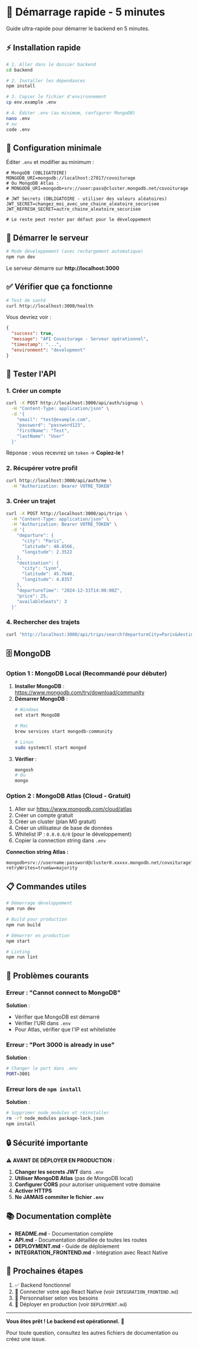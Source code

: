 # 🚀 Démarrage rapide - 5 minutes

Guide ultra-rapide pour démarrer le backend en 5 minutes.

## ⚡ Installation rapide

```bash
# 1. Aller dans le dossier backend
cd backend

# 2. Installer les dépendances
npm install

# 3. Copier le fichier d'environnement
cp env.example .env

# 4. Éditer .env (au minimum, configurer MongoDB)
nano .env
# ou
code .env
```

## 🔧 Configuration minimale

Éditer `.env` et modifier au minimum :

```env
# MongoDB (OBLIGATOIRE)
MONGODB_URI=mongodb://localhost:27017/covoiturage
# Ou MongoDB Atlas :
# MONGODB_URI=mongodb+srv://user:pass@cluster.mongodb.net/covoiturage

# JWT Secrets (OBLIGATOIRE - utiliser des valeurs aléatoires)
JWT_SECRET=changez_moi_avec_une_chaine_aleatoire_securisee
JWT_REFRESH_SECRET=autre_chaine_aleatoire_securisee

# Le reste peut rester par défaut pour le développement
```

## 🎯 Démarrer le serveur

```bash
# Mode développement (avec rechargement automatique)
npm run dev
```

Le serveur démarre sur **http://localhost:3000**

## ✅ Vérifier que ça fonctionne

```bash
# Test de santé
curl http://localhost:3000/health
```

Vous devriez voir :
```json
{
  "success": true,
  "message": "API Covoiturage - Serveur opérationnel",
  "timestamp": "...",
  "environment": "development"
}
```

## 🧪 Tester l'API

### 1. Créer un compte

```bash
curl -X POST http://localhost:3000/api/auth/signup \
  -H "Content-Type: application/json" \
  -d '{
    "email": "test@example.com",
    "password": "password123",
    "firstName": "Test",
    "lastName": "User"
  }'
```

Réponse : vous recevrez un `token` → **Copiez-le !**

### 2. Récupérer votre profil

```bash
curl http://localhost:3000/api/auth/me \
  -H "Authorization: Bearer VOTRE_TOKEN"
```

### 3. Créer un trajet

```bash
curl -X POST http://localhost:3000/api/trips \
  -H "Content-Type: application/json" \
  -H "Authorization: Bearer VOTRE_TOKEN" \
  -d '{
    "departure": {
      "city": "Paris",
      "latitude": 48.8566,
      "longitude": 2.3522
    },
    "destination": {
      "city": "Lyon",
      "latitude": 45.7640,
      "longitude": 4.8357
    },
    "departureTime": "2024-12-31T14:00:00Z",
    "price": 25,
    "availableSeats": 3
  }'
```

### 4. Rechercher des trajets

```bash
curl "http://localhost:3000/api/trips/search?departureCity=Paris&destinationCity=Lyon"
```

## 🗄️ MongoDB

### Option 1 : MongoDB Local (Recommandé pour débuter)

1. **Installer MongoDB** : https://www.mongodb.com/try/download/community
2. **Démarrer MongoDB** :
   ```bash
   # Windows
   net start MongoDB
   
   # Mac
   brew services start mongodb-community
   
   # Linux
   sudo systemctl start mongod
   ```
3. **Vérifier** :
   ```bash
   mongosh
   # Ou
   mongo
   ```

### Option 2 : MongoDB Atlas (Cloud - Gratuit)

1. Aller sur https://www.mongodb.com/cloud/atlas
2. Créer un compte gratuit
3. Créer un cluster (plan M0 gratuit)
4. Créer un utilisateur de base de données
5. Whitelist IP : `0.0.0.0/0` (pour le développement)
6. Copier la connection string dans `.env`

**Connection string Atlas :**
```
mongodb+srv://username:password@cluster0.xxxxx.mongodb.net/covoiturage?retryWrites=true&w=majority
```

## 📋 Commandes utiles

```bash
# Démarrage développement
npm run dev

# Build pour production
npm run build

# Démarrer en production
npm start

# Linting
npm run lint
```

## 🐛 Problèmes courants

### Erreur : "Cannot connect to MongoDB"

**Solution** :
- Vérifier que MongoDB est démarré
- Vérifier l'URI dans `.env`
- Pour Atlas, vérifier que l'IP est whitelistée

### Erreur : "Port 3000 is already in use"

**Solution** :
```bash
# Changer le port dans .env
PORT=3001
```

### Erreur lors de `npm install`

**Solution** :
```bash
# Supprimer node_modules et réinstaller
rm -rf node_modules package-lock.json
npm install
```

## 🔒 Sécurité importante

⚠️ **AVANT DE DÉPLOYER EN PRODUCTION** :

1. **Changer les secrets JWT** dans `.env`
2. **Utiliser MongoDB Atlas** (pas de MongoDB local)
3. **Configurer CORS** pour autoriser uniquement votre domaine
4. **Activer HTTPS**
5. **Ne JAMAIS commiter le fichier `.env`**

## 📚 Documentation complète

- **README.md** - Documentation complète
- **API.md** - Documentation détaillée de toutes les routes
- **DEPLOYMENT.md** - Guide de déploiement
- **INTEGRATION_FRONTEND.md** - Intégration avec React Native

## 🎯 Prochaines étapes

1. ✅ Backend fonctionnel
2. 📱 Connecter votre app React Native (voir `INTEGRATION_FRONTEND.md`)
3. 🎨 Personnaliser selon vos besoins
4. 🚀 Déployer en production (voir `DEPLOYMENT.md`)

---

**Vous êtes prêt ! Le backend est opérationnel.** 🎉

Pour toute question, consultez les autres fichiers de documentation ou créez une issue.


